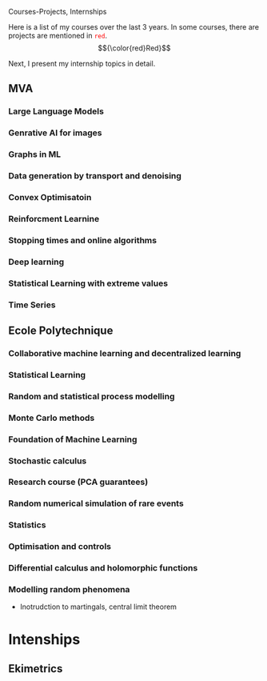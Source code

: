 Courses-Projects, Internships

Here is a list of my courses over the last 3 years. In some courses, there are projects are mentioned in <code style="color: red">red</code>. $${\color{red}Red}$$

Next, I present my internship topics in detail.

## MVA

### Large Language Models

### Genrative AI for images

### Graphs in ML

### Data generation by transport and denoising

### Convex Optimisatoin

### Reinforcment Learnine

### Stopping times and online algorithms

### Deep learning

### Statistical Learning with extreme values

### Time Series

## Ecole Polytechnique

### Collaborative machine learning and decentralized learning

### Statistical Learning

### Random and statistical process modelling

### Monte Carlo methods

### Foundation of Machine Learning

### Stochastic calculus

### Research course (PCA guarantees)

### Random numerical simulation of rare events

### Statistics

### Optimisation and controls

### Differential calculus and holomorphic functions

### Modelling random phenomena
- Inotrudction to martingals, central limit theorem


# Intenships

## Ekimetrics
